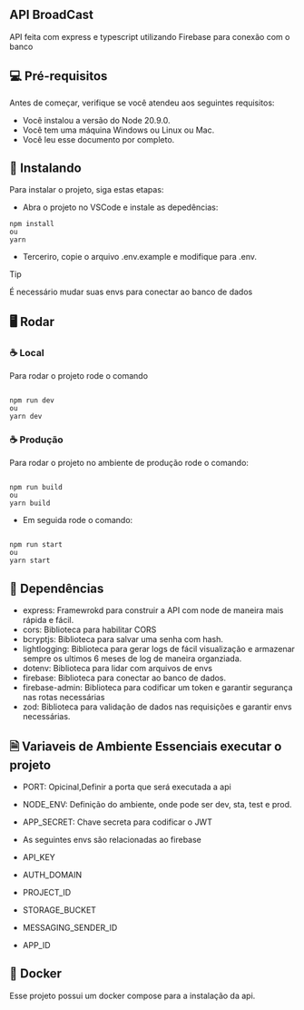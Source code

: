 ## API BroadCast

API feita com express e typescript utilizando Firebase para conexão com o banco

## 💻 Pré-requisitos

Antes de começar, verifique se você atendeu aos seguintes requisitos:

- Você instalou a versão do Node 20.9.0.
- Você tem uma máquina Windows ou Linux ou Mac.
- Você leu esse documento por completo.

## 🚀 Instalando

Para instalar o projeto, siga estas etapas:

- Abra o projeto no VSCode e instale as depedências:

```
npm install
ou
yarn
```

- Terceriro, copie o arquivo .env.example e modifique para .env.

> [!TIP]
> É necessário mudar suas envs para conectar ao banco de dados

## 🖥️ Rodar

### ☕ Local

Para rodar o projeto rode o comando

```

npm run dev
ou
yarn dev

```

### ☕ Produção

Para rodar o projeto no ambiente de produção rode o comando:

```

npm run build
ou
yarn build

```

- Em seguida rode o comando:

```

npm run start
ou
yarn start

```

## 📖 Dependências

- express: Framewrokd para construir a API com node de maneira mais rápida e fácil.
- cors: Biblioteca para habilitar CORS
- bcryptjs: Biblioteca para salvar uma senha com hash.
- lightlogging: Biblioteca para gerar logs de fácil visualização e armazenar sempre os ultimos 6 meses de log de maneira organziada.
- dotenv: Biblioteca para lidar com arquivos de envs
- firebase: Biblioteca para conectar ao banco de dados.
- firebase-admin: Biblioteca para codificar um token e garantir segurança nas rotas necessárias
- zod: Biblioteca para validação de dados nas requisições e garantir envs necessárias.

## 🗎 Variaveis de Ambiente Essenciais executar o projeto

- PORT: Opicinal,Definir a porta que será executada a api
- NODE_ENV: Definição do ambiente, onde pode ser dev, sta, test e prod.
- APP_SECRET: Chave secreta para codificar o JWT

- As seguintes envs são relacionadas ao firebase
- API_KEY
- AUTH_DOMAIN
- PROJECT_ID
- STORAGE_BUCKET
- MESSAGING_SENDER_ID
- APP_ID

## 🫙 Docker

Esse projeto possui um docker compose para a instalação da api.
